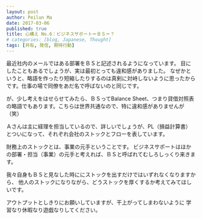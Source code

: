 ```yaml
---
layout: post
author: Peilun Ma
date: 2017-03-06
published: true
title: 心構え No.6：ビジネスサポート＝ＢＳ＝？
# categories: [blog, Japanese, Thought]
tags: [共有, 発信, 期待行動]
---
```

最近社内のメールではある部署をＢＳと記述されるようになっています。
目にしたこともあるでしょうが、実は最初とっても違和感がありました。
なぜかというと、略語を作ったり短縮したりするのは真剣に対峙しないように思ったからです。仕事の場で同僚をあだ名で呼ばないのと同じです。

が、少し考えをはせらせてみたら、ＢＳってBalance Sheet、つまり貸借対照表の略語でもあります。こちらは世界共通なので、特に違和感がありませんが（笑）

Ａさんは主に経理を担当しているので、詳しいでしょうが、PL（損益計算書）とついになって、それぞれ会社のストックとフローを表しています。

財務上のストックとは、事業の元手ということです。
ビジネスサポートはほかの部署・担当（事業）の元手と考えれば、ＢＳと呼ばれてむしろしっくり来きます。

我々自身もＢＳと見なした時ににストックを出すだけではいずれなくなりますから、
他人のストックになりながら、どうストックを厚くするか考えてみてほしいです。

アウトプットとしきりにお願いしていますが、干上がってしまわないように
学習なり休暇なり遊戯なりしてください。
